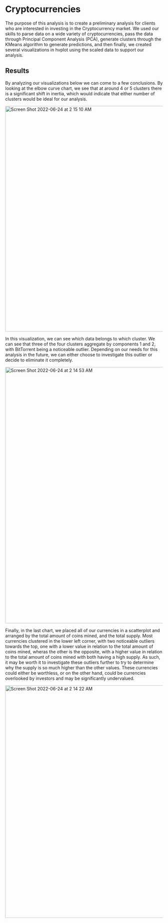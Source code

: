 # Cryptocurrencies

The purpose of this analysis is to create a preliminary analysis for clients who are interested in investing in the Cryptocurrency market. We used our skills to parse data on a wide variety of cryptocurrencies, pass the data through Principal Component Analysis (PCA), generate clusters through the KMeans algorithm to generate predictions, and then finally, we created several visualizations in hvplot using the scaled data to support our analysis. 

## Results

By analyzing our visualizations below we can come to a few conclusions. By looking at the elbow curve chart, we see that at around 4 or 5 clusters there is a significant shift in inertia, which would indicate that either number of clusters would be ideal for our analysis. 

<img width="720" alt="Screen Shot 2022-06-24 at 2 15 10 AM" src="https://user-images.githubusercontent.com/99847786/175476140-fb7aac8b-f785-4820-983e-e45253ac03f4.png">

In this visualization, we can see which data belongs to which cluster. We can see that three of the four clusters aggregate by components 1 and 2, with BitTorrent being a noticeable outlier. Depending on our needs for this analysis in the future, we can either choose to investigate this outlier or decide to eliminate it completely. 

<img width="818" alt="Screen Shot 2022-06-24 at 2 14 53 AM" src="https://user-images.githubusercontent.com/99847786/175474319-9e091413-5f39-4567-a6d6-b933af228e66.png">

Finally, in the last chart, we placed all of our currencies in a scatterplot and arranged by the total amount of coins mined, and the total supply. Most currencies clustered in the lower left corner, with two noticeable outliers towards the top, one with a lower value in relation to the total amount of coins mined, wheras the other is the opposite, with a higher value in relation to the total amount of coins mined with both having a high supply. As such, it may be worth it to investigate these outliers further to try to determine why the supply is so much higher than the other values. These currencies could either be worthless, or on the other hand, could be currencies overlooked by investors and may be significantly undervalued. 

<img width="742" alt="Screen Shot 2022-06-24 at 2 14 22 AM" src="https://user-images.githubusercontent.com/99847786/175474328-a047a914-f6d7-42ca-b692-6eae19119ade.png">
